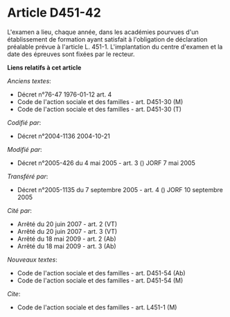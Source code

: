 # Article D451-42

L'examen a lieu, chaque année, dans les académies pourvues d'un établissement de formation ayant satisfait à l'obligation de
déclaration préalable prévue à l'article L. 451-1. L'implantation du centre d'examen et la date des épreuves sont fixées par
le recteur.

**Liens relatifs à cet article**

_Anciens textes_:

  - Décret n°76-47 1976-01-12 art. 4
  - Code de l'action sociale et des familles - art. D451-30 (M)
  - Code de l'action sociale et des familles - art. D451-30 (T)

_Codifié par_:

  - Décret n°2004-1136 2004-10-21

_Modifié par_:

  - Décret n°2005-426 du 4 mai 2005 - art. 3 () JORF 7 mai 2005

_Transféré par_:

  - Décret n°2005-1135 du 7 septembre 2005 - art. 4 () JORF 10 septembre 2005

_Cité par_:

  - Arrêté du 20 juin 2007 - art. 2 (VT)
  - Arrêté du 20 juin 2007 - art. 3 (VT)
  - Arrêté du 18 mai 2009 - art. 2 (Ab)
  - Arrêté du 18 mai 2009 - art. 3 (Ab)

_Nouveaux textes_:

  - Code de l'action sociale et des familles - art. D451-54 (Ab)
  - Code de l'action sociale et des familles - art. D451-54 (M)

_Cite_:

  - Code de l'action sociale et des familles - art. L451-1 (M)
